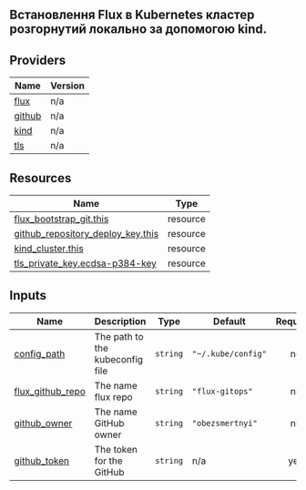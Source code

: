 ## Встановлення Flux в Kubernetes кластер розгорнутий локально за допомогою kind.


<!-- BEGIN_TF_DOCS -->


## Providers

| Name | Version |
|------|---------|
| <a name="provider_flux"></a> [flux](#provider\_flux) | n/a |
| <a name="provider_github"></a> [github](#provider\_github) | n/a |
| <a name="provider_kind"></a> [kind](#provider\_kind) | n/a |
| <a name="provider_tls"></a> [tls](#provider\_tls) | n/a |

## Resources

| Name | Type |
|------|------|
| [flux_bootstrap_git.this](https://registry.terraform.io/providers/hashicorp/flux/latest/docs/resources/bootstrap_git) | resource |
| [github_repository_deploy_key.this](https://registry.terraform.io/providers/hashicorp/github/latest/docs/resources/repository_deploy_key) | resource |
| [kind_cluster.this](https://registry.terraform.io/providers/hashicorp/kind/latest/docs/resources/cluster) | resource |
| [tls_private_key.ecdsa-p384-key](https://registry.terraform.io/providers/hashicorp/tls/latest/docs/resources/private_key) | resource |

## Inputs

| Name | Description | Type | Default | Required |
|------|-------------|------|---------|:--------:|
| <a name="input_config_path"></a> [config\_path](#input\_config\_path) | The path to the kubeconfig file | `string` | `"~/.kube/config"` | no |
| <a name="input_flux_github_repo"></a> [flux\_github\_repo](#input\_flux\_github\_repo) | The name flux repo | `string` | `"flux-gitops"` | no |
| <a name="input_github_owner"></a> [github\_owner](#input\_github\_owner) | The name GitHub owner | `string` | `"obezsmertnyi"` | no |
| <a name="input_github_token"></a> [github\_token](#input\_github\_token) | The token for the GitHub | `string` | n/a | yes |
<!-- END_TF_DOCS -->